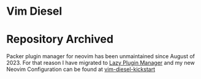 # Vim Diesel

# Repository Archived

Packer plugin manager for neovim has been unmaintained since August of 2023. For that reason I have migrated to [Lazy Plugin Manager](https://github.com/folke/lazy.nvim)
and my new Neovim Configuration can be found at [vim-diesel-kickstart](https://github.com/AntoninoAdornetto/vim-diesel-kickstart)
